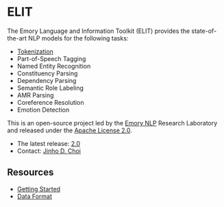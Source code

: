 # ELIT

The Emory Language and Information Toolkit (ELIT) provides the state-of-the-art NLP models for the following tasks:

* [Tokenization](docs/tokenization.md)
* Part-of-Speech Tagging
* Named Entity Recognition
* Constituency Parsing
* Dependency Parsing
* Semantic Role Labeling
* AMR Parsing
* Coreference Resolution
* Emotion Detection

This is an open-source project led by the [Emory NLP](http://nlp.cs.emory.edu/) Research Laboratory and released under the [Apache License 2.0](LICENSE).

* The latest release: [2.0]()
* Contact: [Jinho D. Choi](http://www.cs.emory.edu/~choi)

## Resources

* [Getting Started](docs/getting_started.md)
* [Data Format](docs/data_format.md)
